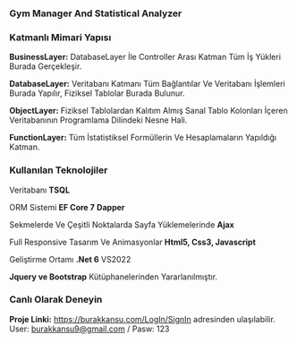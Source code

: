 ### Gym Manager And Statistical Analyzer



### Katmanlı Mimari Yapısı
**BusinessLayer:**
 DatabaseLayer İle Controller Arası Katman Tüm İş Yükleri Burada Gerçekleşir.
 
**DatabaseLayer:** 
Veritabanı Katmanı Tüm Bağlantılar Ve Veritabanı İşlemleri Burada Yapılır, Fiziksel Tablolar Burada Bulunur.

**ObjectLayer:** 
Fiziksel Tablolardan Kalıtım Almış Sanal Tablo Kolonları İçeren Veritabanının Programlama Dilindeki Nesne Hali.

**FunctionLayer:** 
Tüm İstatistiksel Formüllerin Ve Hesaplamaların Yapıldığı Katman.


### Kullanılan Teknolojiler

Veritabanı **TSQL**

ORM Sistemi **EF Core 7** **Dapper** 

Sekmelerde Ve Çeşitli Noktalarda Sayfa Yüklemelerinde **Ajax**

Full Responsive Tasarım Ve Animasyonlar  **Html5, Css3, Javascript**

Geliştirme Ortamı **.Net 6** VS2022

**Jquery ve Bootstrap** Kütüphanelerinden Yararlanılmıştır.


### Canlı Olarak Deneyin

**Proje Linki:**  https://burakkansu.com/LogIn/SignIn  adresinden ulaşılabilir.
User: burakkansu9@gmail.com / Pasw: 123

